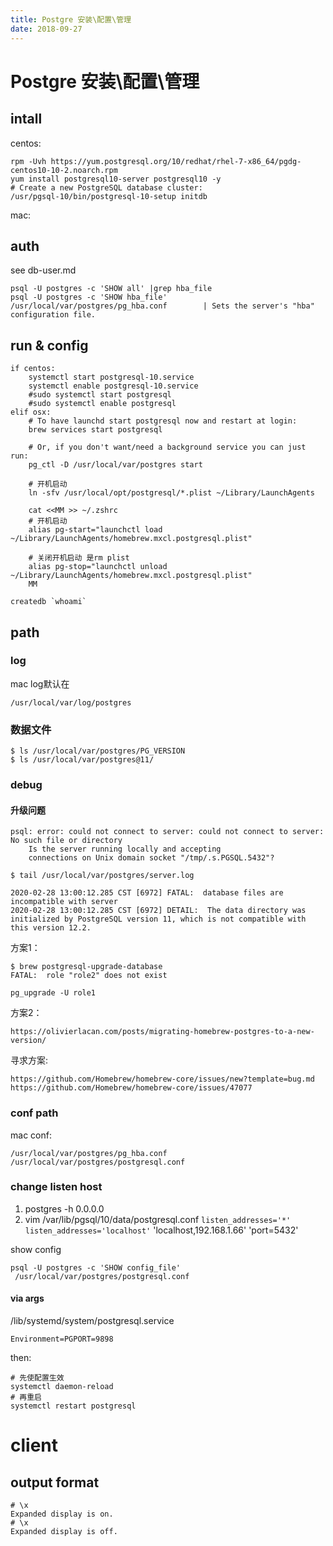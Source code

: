 ```yaml
---
title: Postgre 安装\配置\管理
date: 2018-09-27
---
```

# Postgre 安装\配置\管理

## intall
centos:

    rpm -Uvh https://yum.postgresql.org/10/redhat/rhel-7-x86_64/pgdg-centos10-10-2.noarch.rpm
    yum install postgresql10-server postgresql10 -y
    # Create a new PostgreSQL database cluster:
    /usr/pgsql-10/bin/postgresql-10-setup initdb

mac:

## auth
see db-user.md

    psql -U postgres -c 'SHOW all' |grep hba_file
    psql -U postgres -c 'SHOW hba_file'
    /usr/local/var/postgres/pg_hba.conf        | Sets the server's "hba" configuration file.

## run & config

    if centos:
        systemctl start postgresql-10.service
        systemctl enable postgresql-10.service
        #sudo systemctl start postgresql
        #sudo systemctl enable postgresql
    elif osx:
        # To have launchd start postgresql now and restart at login:
        brew services start postgresql

        # Or, if you don't want/need a background service you can just run:
        pg_ctl -D /usr/local/var/postgres start

        # 开机启动
        ln -sfv /usr/local/opt/postgresql/*.plist ~/Library/LaunchAgents

        cat <<MM >> ~/.zshrc
        # 开机启动
        alias pg-start="launchctl load ~/Library/LaunchAgents/homebrew.mxcl.postgresql.plist"

        # 关闭开机启动 是rm plist
        alias pg-stop="launchctl unload ~/Library/LaunchAgents/homebrew.mxcl.postgresql.plist"
        MM

    createdb `whoami`

## path
### log
mac log默认在

    /usr/local/var/log/postgres

### 数据文件
    $ ls /usr/local/var/postgres/PG_VERSION
    $ ls /usr/local/var/postgres@11/

### debug
#### 升级问题
    psql: error: could not connect to server: could not connect to server: No such file or directory
        Is the server running locally and accepting
        connections on Unix domain socket "/tmp/.s.PGSQL.5432"?

    $ tail /usr/local/var/postgres/server.log

    2020-02-28 13:00:12.285 CST [6972] FATAL:  database files are incompatible with server
    2020-02-28 13:00:12.285 CST [6972] DETAIL:  The data directory was initialized by PostgreSQL version 11, which is not compatible with this version 12.2.

方案1：

    $ brew postgresql-upgrade-database
    FATAL:  role "role2" does not exist

    pg_upgrade -U role1

方案2：

    https://olivierlacan.com/posts/migrating-homebrew-postgres-to-a-new-version/

寻求方案:

    https://github.com/Homebrew/homebrew-core/issues/new?template=bug.md
    https://github.com/Homebrew/homebrew-core/issues/47077

### conf path
mac conf:

    /usr/local/var/postgres/pg_hba.conf
    /usr/local/var/postgres/postgresql.conf

### change listen host
1. postgres -h 0.0.0.0
2. vim /var/lib/pgsql/10/data/postgresql.conf
    `listen_addresses='*'`
    `listen_addresses='localhost'`
    'localhost,192.168.1.66'
    'port=5432'

show config 

    psql -U postgres -c 'SHOW config_file'
     /usr/local/var/postgres/postgresql.conf

#### via args
/lib/systemd/system/postgresql.service

    Environment=PGPORT=9898

then:

    # 先使配置生效
    systemctl daemon-reload
    # 再重启
    systemctl restart postgresql


# client
## output format

    # \x
    Expanded display is on.
    # \x
    Expanded display is off.
